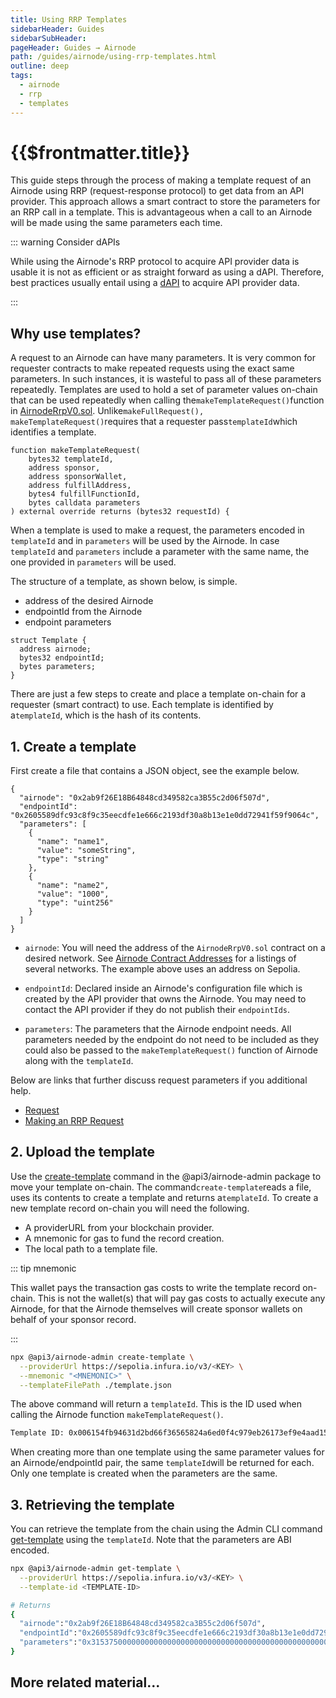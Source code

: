 ```yaml
---
title: Using RRP Templates
sidebarHeader: Guides
sidebarSubHeader:
pageHeader: Guides → Airnode
path: /guides/airnode/using-rrp-templates.html
outline: deep
tags:
  - airnode
  - rrp
  - templates
---
```


<PageHeader/>

<SearchHighlight/>

# {{$frontmatter.title}}

This guide steps through the process of making a template request of an Airnode
using RRP (request-response protocol) to get data from an API provider. This
approach allows a smart contract to store the parameters for an RRP call in a
template. This is advantageous when a call to an Airnode will be made using the
same parameters each time.

::: warning Consider dAPIs

While using the Airnode's RRP protocol to acquire API provider data is usable it
is not as efficient or as straight forward as using a dAPI. Therefore, best
practices usually entail using a [dAPI](/explore/dapis/what-are-dapis.md) to
acquire API provider data.

:::

## Why use templates?

A request to an Airnode can have many parameters. It is very common for
requester contracts to make repeated requests using the exact same parameters.
In such instances, it is wasteful to pass all of these parameters repeatedly.
Templates are used to hold a set of parameter values on-chain that can be used
repeatedly when calling the`makeTemplateRequest()`function in
[AirnodeRrpV0.sol<ExternalLinkImage/>](https://github.com/api3dao/airnode/blob/v0.9/packages/airnode-protocol/contracts/rrp/AirnodeRrpV0.sol).
Unlike`makeFullRequest(), makeTemplateRequest()`requires that a requester
pass`templateId`which identifies a template.

```solidity
function makeTemplateRequest(
    bytes32 templateId,
    address sponsor,
    address sponsorWallet,
    address fulfillAddress,
    bytes4 fulfillFunctionId,
    bytes calldata parameters
) external override returns (bytes32 requestId) {
```

When a template is used to make a request, the parameters encoded in
`templateId` and in `parameters` will be used by the Airnode. In case
`templateId` and `parameters` include a parameter with the same name, the one
provided in `parameters` will be used.

The structure of a template, as shown below, is simple.

- address of the desired Airnode
- endpointId from the Airnode
- endpoint parameters

```solidity
struct Template {
  address airnode;
  bytes32 endpointId;
  bytes parameters;
}
```

There are just a few steps to create and place a template on-chain for a
requester (smart contract) to use. Each template is identified by a`templateId`,
which is the hash of its contents.

<!--When you create a template record on-chain,
[see 2. Upload Template](#2-upload-template), a templateId will be
returned.-->

## 1. Create a template

First create a file that contains a JSON object, see the example below.

```
{
  "airnode": "0x2ab9f26E18B64848cd349582ca3B55c2d06f507d",
  "endpointId": "0x2605589dfc93c8f9c35eecdfe1e666c2193df30a8b13e1e0dd72941f59f9064c",
  "parameters": [
    {
      "name": "name1",
      "value": "someString",
      "type": "string"
    },
    {
      "name": "name2",
      "value": "1000",
      "type": "uint256"
    }
  ]
}
```

- `airnode`: You will need the address of the `AirnodeRrpV0.sol` contract on a
  desired network. See
  [Airnode Contract Addresses](/reference/airnode/latest/airnode-addresses.md)
  for a listings of several networks. The example above uses an address on
  Sepolia.

- `endpointId`: Declared inside an Airnode's configuration file which is created
  by the API provider that owns the Airnode. You may need to contact the API
  provider if they do not publish their `endpointIds`.

- `parameters`: The parameters that the Airnode endpoint needs. All parameters
  needed by the endpoint do not need to be included as they could also be passed
  to the `makeTemplateRequest()` function of Airnode along with the
  `templateId`.

Below are links that further discuss request parameters if you additional help.

- [Request](/reference/airnode/latest/concepts/request.md)
- [Making an RRP Request](rrp-request.md#request-parameters)

## 2. Upload the template

Use the
[create-template<ExternalLinkImage/>](https://github.com/api3dao/airnode/tree/v0.9/packages/airnode-admin#create-template)
command in the @api3/airnode-admin package to move your template on-chain. The
command`create-template`reads a file, uses its contents to create a template and
returns a`templateId`. To create a new template record on-chain you will need
the following.

- A providerURL from your blockchain provider.
- A mnemonic for gas to fund the record creation.
- The local path to a template file.

::: tip mnemonic

This wallet pays the transaction gas costs to write the template record
on-chain. This is not the wallet(s) that will pay gas costs to actually execute
any Airnode, for that the Airnode themselves will create sponsor wallets on
behalf of your sponsor record.

:::

```sh
npx @api3/airnode-admin create-template \
  --providerUrl https://sepolia.infura.io/v3/<KEY> \
  --mnemonic "<MNEMONIC>" \
  --templateFilePath ./template.json
```

The above command will return a `templateId`. This is the ID used when calling
the Airnode function `makeTemplateRequest()`.

```sh
Template ID: 0x006154fb94631d2bd66f36565824a6ed0f4c979eb26173ef9e4aad15dd03e6df
```

When creating more than one template using the same parameter values for an
Airnode/endpointId pair, the same `templateId`will be returned for each. Only
one template is created when the parameters are the same.

## 3. Retrieving the template

You can retrieve the template from the chain using the Admin CLI command
[get-template](/reference/airnode/latest/packages/admin-cli.html#get-template)
using the `templateId`. Note that the parameters are ABI encoded.

```sh
npx @api3/airnode-admin get-template \
  --providerUrl https://sepolia.infura.io/v3/<KEY> \
  --template-id <TEMPLATE-ID>

# Returns
{
  "airnode":"0x2ab9f26E18B64848cd349582ca3B55c2d06f507d",
  "endpointId":"0x2605589dfc93c8f9c35eecdfe1e666c2193df30a8b13e1e0dd72941f59f9064c",
  "parameters":"0x31537500000000000000000000000000000000000000000000000000000000006e616d653100000000000000000000000000000000000000000000000000000000000000000000000000000000000000000000000000000000000000000000a06e616d653200000000000000000000000000000000000000000000000000000000000000000000000000000000000000000000000000000000000000000003e8000000000000000000000000000000000000000000000000000000000000000a736f6d65537472696e6700000000000000000000000000000000000000000000"
}
```

## More related material...

<div class="api3-css-nav-box-flex-row">
    <NavBox  type='REPO' id="_airnode-coingecko-template"/>
</div>
